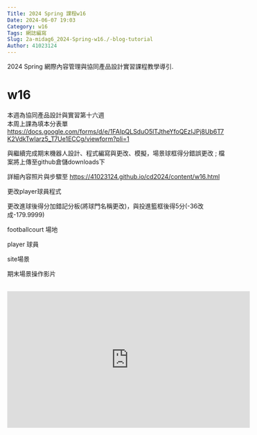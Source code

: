 ```yaml
---
Title: 2024 Spring 課程w16
Date: 2024-06-07 19:03
Category: w16
Tags: 網誌編寫
Slug: 2a-midag6_2024-Spring-w16./-blog-tutorial
Author: 41023124
---
```


2024 Spring 網際內容管理與協同產品設計實習課程教學導引.

<!-- PELICAN_END_SUMMARY -->

# w16

<p>本週為協同產品設計與實習第十六週<br>本周上課為填本分表單 <a href="https://docs.google.com/forms/d/e/1FAIpQLSduO5lTJtheYfoQEzIJPj8Ub6T7K2VdkTwIarz5_T7Ue1ECCg/viewform?pli=1">https://docs.google.com/forms/d/e/1FAIpQLSduO5lTJtheYfoQEzIJPj8Ub6T7K2VdkTwIarz5_T7Ue1ECCg/viewform?pli=1</a>&nbsp;</p>
<p>與繼續完成期末機器人設計、程式編寫與更改、模擬，場景球框得分錯誤更改 ; 檔案將上傳至github倉儲downloads下</p>
<p>詳細內容照片與步驟至 <a href="https://41023124.github.io/cd2024/content/w16.html">https://41023124.github.io/cd2024/content/w16.html</a>&nbsp;</p></p>
<p>更改player球員程式</p>
<p>更改進球後得分加錯記分板(將球門名稱更改)，與投進籃框後得5分(-36改成-179.9999)</p>
<p>footballcourt 場地</p>
<p>player 球員</p>
<p>site場景</p>
<p>期末場景操作影片<br><br></p>
<p><iframe width="560" height="315" allow="accelerometer; autoplay; clipboard-write; encrypted-media; gyroscope; picture-in-picture; web-share" allowfullscreen="allowfullscreen" frameborder="0" referrerpolicy="strict-origin-when-cross-origin" src="https://www.youtube.com/embed/qX-zUc79-L8?si=cZZueZx-9MpKwHLj" title="YouTube video player"></iframe></p>